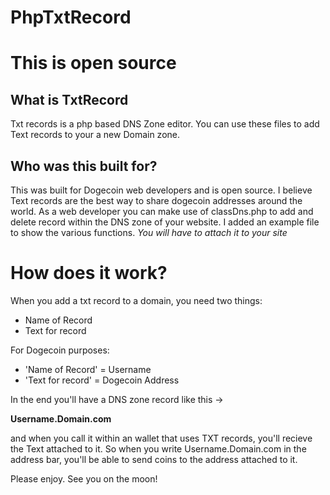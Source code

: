 # PhpTxtRecord

<h1>This is open source</h1>

<h2>What is TxtRecord</h2>
Txt records is a php based DNS Zone editor. You can use these files to add Text records to your a new Domain zone.

<h2>Who was this built for?</h2>
This was built for Dogecoin web developers and is open source. I believe Text records are the best way to 
share dogecoin addresses around the world. As a web developer you can make use of classDns.php 
to add and delete record within the DNS zone of your website. 
I added an example file to show the various functions. <i>You will have to attach it to your site</i>


<h1>How does it work?</h1>

When you add a txt record to a domain, you need two things:

<ul>
<li>Name of Record</li>
<li>Text for record</li> 
</ul> 

For Dogecoin purposes: 
<ul>
<li>'Name of Record' = Username </li>
<li>'Text for record'  = Dogecoin Address</li> 
</ul> 




In the end you'll have a DNS zone record like this ->

<b>Username.Domain.com</b>

and when you call it within an wallet that uses TXT records, you'll recieve the Text attached to it. 
So when you write Username.Domain.com in the address bar, you'll be able to send coins to the address 
attached to it. 



Please enjoy. See you on the moon!
